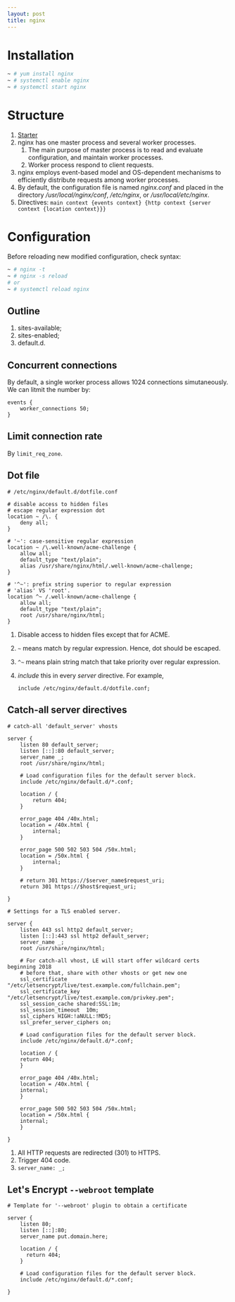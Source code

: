 ```yaml
---
layout: post
title: nginx
---
```


# Installation

```bash
~ # yum install nginx
~ # systemctl enable nginx
~ # systemctl start nginx
```

# Structure

1. [Starter](https://nginx.org/en/docs/beginners_guide.html)
2. nginx has one master process and several worker processes.
   1. The main purpose of master process is to read and evaluate configuration, and maintain worker processes.
   2. Worker process respond to client requests.
3. nginx employs event-based model and OS-dependent mechanisms to efficiently distribute requests among worker processes.
4. By default, the configuration file is named *nginx.conf* and placed in the directory */usr/local/nginx/conf*, */etc/nginx*, or */usr/local/etc/nginx*.
5. Directives: `main context {events context} {http context {server context {location context}}}`

# Configuration

Before reloading new modified configuration, check syntax:

```bash
~ # nginx -t
~ # nginx -s reload
# or
~ # systemctl reload nginx
```

## Outline

1. sites-available;
2. sites-enabled;
3. default.d.

## Concurrent connections

By default, a single worker process allows 1024 connections simutaneously. We can litmit the number by:

```
events {
    worker_connections 50;
}
```

## Limit connection rate

By `limit_req_zone`.

## Dot file

```
# /etc/nginx/default.d/dotfile.conf

# disable access to hidden files
# escape regular expression dot
location ~ /\. {
    deny all;
}

# '~': case-sensitive regular expression
location ~ /\.well-known/acme-challenge {
    allow all;
    default_type "text/plain";
    alias /usr/share/nginx/html/.well-known/acme-challenge;
}

# '^~': prefix string superior to regular expression
# 'alias' VS 'root'.
location ^~ /.well-known/acme-challenge {
    allow all;
    default_type "text/plain";
    root /usr/share/nginx/html;
}
```

1. Disable access to hidden files except that for ACME.
2. `~` means match by regular expression. Hence, dot should be escaped.
3. `^~` means plain string match that take priority over regular expression.
4. *include* this in every *server* directive. For example,

   ```
   include /etc/nginx/default.d/dotfile.conf;
   ```

## Catch-all server directives

```
# catch-all 'default_server' vhosts

server {
    listen 80 default_server;
    listen [::]:80 default_server;
    server_name _;
    root /usr/share/nginx/html;

    # Load configuration files for the default server block.
    include /etc/nginx/default.d/*.conf;

    location / {
        return 404;
    }

    error_page 404 /40x.html;
    location = /40x.html {
        internal;
    }

    error_page 500 502 503 504 /50x.html;
    location = /50x.html {
        internal;
    }

    # return 301 https://$server_name$request_uri;
    return 301 https://$host$request_uri;

}

# Settings for a TLS enabled server.

server {
    listen 443 ssl http2 default_server;
    listen [::]:443 ssl http2 default_server;
    server_name _;
    root /usr/share/nginx/html;

    # For catch-all vhost, LE will start offer wildcard certs beginning 2018
    # before that, share with other vhosts or get new one
    ssl_certificate "/etc/letsencrypt/live/test.example.com/fullchain.pem";
    ssl_certificate_key "/etc/letsencrypt/live/test.example.com/privkey.pem";
    ssl_session_cache shared:SSL:1m;
    ssl_session_timeout  10m;
    ssl_ciphers HIGH:!aNULL:!MD5;
    ssl_prefer_server_ciphers on;

    # Load configuration files for the default server block.
    include /etc/nginx/default.d/*.conf;

    location / {
	return 404;
    }

    error_page 404 /40x.html;
    location = /40x.html {
	internal;
    }

    error_page 500 502 503 504 /50x.html;
    location = /50x.html {
	internal;
    }

}
```

1. All HTTP requests are redirected (301) to HTTPS.
2. Trigger 404 code.
3. `server_name: _;`

## Let's Encrypt `--webroot` template

```
# Template for '--webroot' plugin to obtain a certificate

server {
    listen 80;
    listen [::]:80;
    server_name put.domain.here;

    location / {
      return 404;
    }

    # Load configuration files for the default server block.
    include /etc/nginx/default.d/*.conf;

}
```